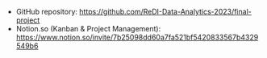  - GitHub repository: <https://github.com/ReDI-Data-Analytics-2023/final-project>
 - Notion.so (Kanban & Project Management): <https://www.notion.so/invite/7b25098dd60a7fa521bf5420833567b4329549b6>
